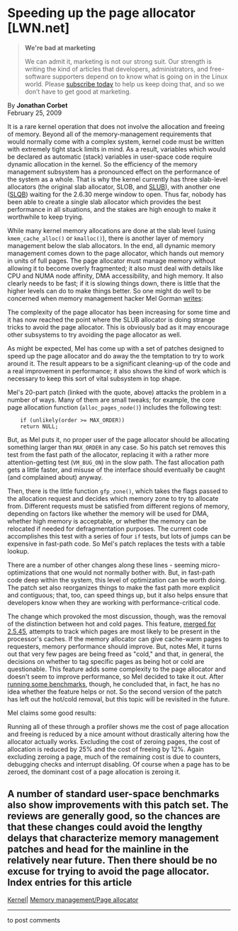 # Speeding up the page allocator [LWN.net]

> **We're bad at marketing**
> 
> We can admit it, marketing is not our strong suit. Our strength is writing the kind of articles that developers, administrators, and free-software supporters depend on to know what is going on in the Linux world. Please [subscribe today](/Promo/nsn-bad/subscribe) to help us keep doing that, and so we don’t have to get good at marketing. 

By **Jonathan Corbet**  
February 25, 2009 

It is a rare kernel operation that does not involve the allocation and freeing of memory. Beyond all of the memory-management requirements that would normally come with a complex system, kernel code must be written with extremely tight stack limits in mind. As a result, variables which would be declared as automatic (stack) variables in user-space code require dynamic allocation in the kernel. So the efficiency of the memory management subsystem has a pronounced effect on the performance of the system as a whole. That is why the kernel currently has three slab-level allocators (the original slab allocator, SLOB, and [SLUB](http://lwn.net/Articles/229984/)), with another one ([SLQB](http://lwn.net/Articles/311502/)) waiting for the 2.6.30 merge window to open. Thus far, nobody has been able to create a single slab allocator which provides the best performance in all situations, and the stakes are high enough to make it worthwhile to keep trying. 

While many kernel memory allocations are done at the slab level (using `kmem_cache_alloc()` or `kmalloc()`), there is another layer of memory management below the slab allocators. In the end, all dynamic memory management comes down to the page allocator, which hands out memory in units of full pages. The page allocator must manage memory without allowing it to become overly fragmented; it also must deal with details like CPU and NUMA node affinity, DMA accessibility, and high memory. It also clearly needs to be fast; if it is slowing things down, there is little that the higher levels can do to make things better. So one might do well to be concerned when memory management hacker Mel Gorman [writes](http://lwn.net/Articles/320279/): 

The complexity of the page allocator has been increasing for some time and it has now reached the point where the SLUB allocator is doing strange tricks to avoid the page allocator. This is obviously bad as it may encourage other subsystems to try avoiding the page allocator as well. 

As might be expected, Mel has come up with a set of patches designed to speed up the page allocator and do away the the temptation to try to work around it. The result appears to be a significant cleaning-up of the code and a real improvement in performance; it also shows the kind of work which is necessary to keep this sort of vital subsystem in top shape. 

Mel's 20-part patch (linked with the quote, above) attacks the problem in a number of ways. Many of them are small tweaks; for example, the core page allocation function (`alloc_pages_node()`) includes the following test: 
    
    
        if (unlikely(order >= MAX_ORDER))
    	return NULL;
    

But, as Mel puts it, no proper user of the page allocator should be allocating something larger than `MAX_ORDER` in any case. So his patch set removes this test from the fast path of the allocator, replacing it with a rather more attention-getting test (`VM_BUG_ON`) in the slow path. The fast allocation path gets a little faster, and misuse of the interface should eventually be caught (and complained about) anyway. 

Then, there is the little function `gfp_zone()`, which takes the flags passed to the allocation request and decides which memory zone to try to allocate from. Different requests must be satisfied from different regions of memory, depending on factors like whether the memory will be used for DMA, whether high memory is acceptable, or whether the memory can be relocated if needed for defragmentation purposes. The current code accomplishes this test with a series of four `if` tests, but lots of jumps can be expensive in fast-path code. So Mel's patch replaces the tests with a table lookup. 

There are a number of other changes along these lines - seeming micro-optimizations that one would not normally bother with. But, in fast-path code deep within the system, this level of optimization can be worth doing. The patch set also reorganizes things to make the fast path more explicit and contiguous; that, too, can speed things up, but it also helps ensure that developers know when they are working with performance-critical code. 

The change which provoked the most discussion, though, was the removal of the distinction between hot and cold pages. This feature, [merged for 2.5.45](http://lwn.net/Articles/14768/), attempts to track which pages are most likely to be present in the processor's caches. If the memory allocator can give cache-warm pages to requesters, memory performance should improve. But, notes Mel, it turns out that very few pages are being freed as "cold," and that, in general, the decisions on whether to tag specific pages as being hot or cold are questionable. This feature adds some complexity to the page allocator and doesn't seem to improve performance, so Mel decided to take it out. After [running some benchmarks](/Articles/320568/), though, he concluded that, in fact, he has no idea whether the feature helps or not. So the second version of the patch has left out the hot/cold removal, but this topic will be revisited in the future. 

Mel claims some good results: 

Running all of these through a profiler shows me the cost of page allocation and freeing is reduced by a nice amount without drastically altering how the allocator actually works. Excluding the cost of zeroing pages, the cost of allocation is reduced by 25% and the cost of freeing by 12%. Again excluding zeroing a page, much of the remaining cost is due to counters, debugging checks and interrupt disabling. Of course when a page has to be zeroed, the dominant cost of a page allocation is zeroing it. 

A number of standard user-space benchmarks also show improvements with this patch set. The reviews are generally good, so the chances are that these changes could avoid the lengthy delays that characterize memory management patches and head for the mainline in the relatively near future. Then there should be no excuse for trying to avoid the page allocator.  
Index entries for this article  
---  
[Kernel](/Kernel/Index)| [Memory management/Page allocator](/Kernel/Index#Memory_management-Page_allocator)  
  


* * *

to post comments 
